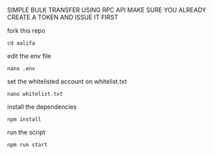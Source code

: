 SIMPLE BULK TRANSFER USING RPC API
MAKE SURE YOU ALREADY CREATE A TOKEN AND ISSUE IT FIRST 


fork this repo

```
cd aalifa
```

edit the env file

```
nano .env
```

set the whitelisted account on whitelist.txt

```
nano whitelist.txt
```

install the dependencies

```
npm install
```

run the script

```
npm run start
```
